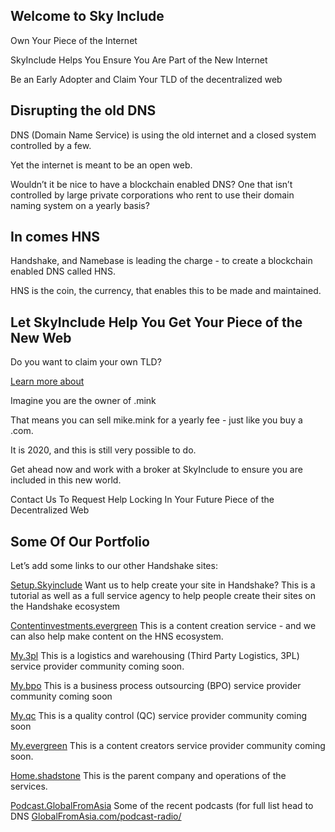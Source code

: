 ## Welcome to Sky Include

Own Your Piece of the Internet

SkyInclude Helps You Ensure You Are Part of the New Internet

Be an Early Adopter and Claim Your TLD of the decentralized web



## Disrupting the old DNS

DNS (Domain Name Service) is using the old internet and a closed system controlled by a few.

Yet the internet is meant to be an open web.

Wouldn’t it be nice to have a blockchain enabled DNS? One that isn’t controlled by large private corporations who rent to use their domain naming system on a yearly basis?



## In comes HNS

Handshake, and Namebase is leading the charge - to create a blockchain enabled DNS called HNS. 


HNS is the coin, the currency, that enables this to be made and maintained.



## Let SkyInclude Help You Get Your Piece of the New Web

Do you want to claim your own TLD?

[Learn more about](about.html)

Imagine you are the owner of .mink

That means you can sell mike.mink for a yearly fee - just like you buy a .com.

It is 2020, and this is still very possible to do.

Get ahead now and work with a broker at SkyInclude to ensure you are included in this new world.

Contact Us To Request Help Locking In Your Future Piece of the Decentralized Web

## Some Of Our Portfolio

Let’s add some links to our other Handshake sites:

[Setup.Skyinclude](http://setup.skyinclude)
Want us to help create your site in Handshake? This is a tutorial as well as a full service agency to help people create their sites on the Handshake ecosystem

[Contentinvestments.evergreen](http://contentinvestments.evergreen)
This is a content creation service - and we can also help make content on the HNS ecosystem.

[My.3pl](http://my.3pl) 
This is a logistics and warehousing (Third Party Logistics, 3PL) service provider community coming soon.

[My.bpo](http://my.bpo)
This is a business process outsourcing (BPO) service provider community coming soon

[My.qc](http://my.qc)
This is a quality control (QC) service provider community coming soon

[My.evergreen](http://my.evergreen)
This is a content creators service provider community coming soon.

[Home.shadstone](http://home.shadstone)
This is the parent company and operations of the services.

[Podcast.GlobalFromAsia](http://podcast.globalfromasia)
Some of the recent podcasts (for full list head to DNS [GlobalFromAsia.com/podcast-radio/](https://www.globalfromasia.com/podcast-radio/ 
)



